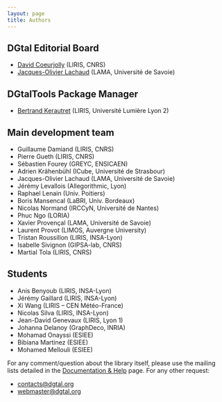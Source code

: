 ```yaml
---
layout: page
title: Authors
---
```


## DGtal Editorial Board

* [David Coeurjolly](https://perso.liris.cnrs.fr/david.coeurjolly/) (LIRIS, CNRS)
* [Jacques-Olivier Lachaud](https://www.lama.univ-savoie.fr/pagesmembres/lachaud/People/LACHAUD-JO/person.html) (LAMA, Université de Savoie)

## DGtalTools Package Manager

* [Bertrand Kerautret](https://liris.cnrs.fr/page-membre/bertrand-kerautret) (LIRIS, Université Lumière Lyon 2)

## Main development team

* Guillaume Damiand (LIRIS, CNRS)
* Pierre Gueth (LIRIS, CNRS)
* Sébastien Fourey (GREYC, ENSICAEN)
* Adrien Krähenbühl (ICube, Université de Strasbour)
* Jacques-Olivier Lachaud (LAMA, Université de Savoie)
* Jérémy Levallois (Allegorithmic, Lyon)
* Raphael Lenain (Univ. Poitiers)
* Boris Mansencal (LaBRI, Univ. Bordeaux)
* Nicolas Normand (IRCCyN, Université de Nantes)
* Phuc Ngo (LORIA)
* Xavier Provençal (LAMA, Université de Savoie)
* Laurent Provot (LIMOS, Auvergne University)
* Tristan Roussillon (LIRIS, INSA-Lyon)
* Isabelle Sivignon (GIPSA-lab, CNRS)
* Martial Tola (LIRIS, CNRS)



## Students

* Anis Benyoub (LIRIS, INSA-Lyon)
* Jérémy Gaillard (LIRIS, INSA-Lyon)
* Xi Wang (LIRIS – CEN Météo-France)
* Nicolas Silva (LIRIS, INSA-Lyon)
* Jean-David Genevaux (LIRIS, Lyon 1)
* Johanna Delanoy (GraphDeco, INRIA)
* Mohamad Onayssi (ESIEE)
* Bibiana Martinez (ESIEE)
* Mohamed Mellouli (ESIEE)

For any comment/question about the library itself, please use the mailing lists detailed in the [Documentation & Help][1] page. For any other request:

* contacts@dgtal.org
* webmaster@dgtal.org

 [1]: http://dgtal.org/documentation-help/ "Documentation & Help"
